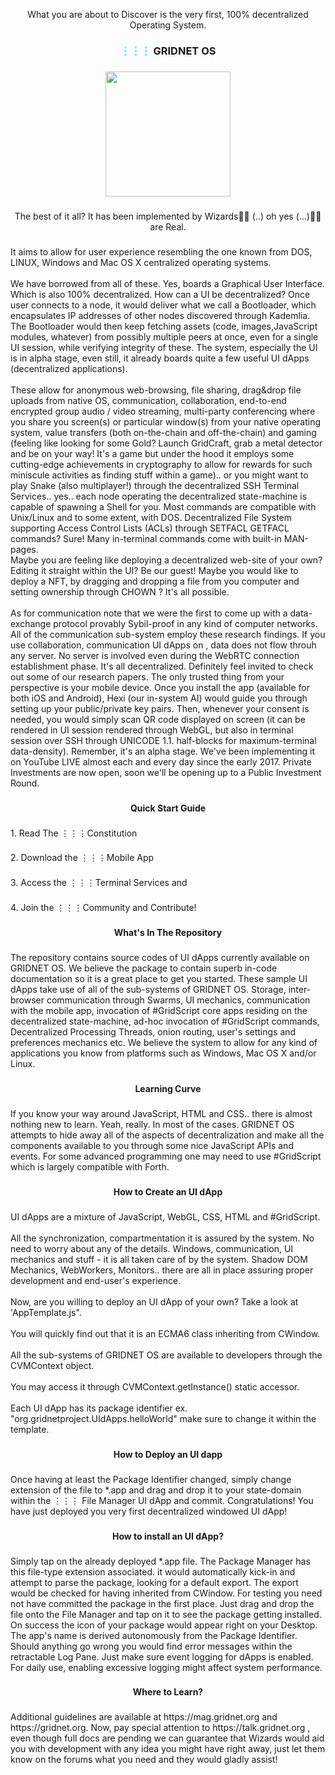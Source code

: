 
<p align="center">What you are about to Discover is the very first, 100% decentralized Operating System.</p>

###

<h3 align="center"><b><span style="color:cyan">⋮⋮⋮</span> GRIDNET OS</b></h3>


###

<div align="center">
  <img height="200" src="https://gridnet.org/logo.png"  />
</div>

###

<p align="center">The best of it all? It has been implemented by Wizards🧙🧙  (..) oh yes (...)🧙🧙 are Real.</p>

###

<p align="left">It aims to allow for user experience resembling the one known from DOS, LINUX, Windows and Mac OS X centralized operating systems.<br><br>We have borrowed from all of these. Yes,  boards a Graphical User Interface. Which is also 100% decentralized. How can a UI be decentralized? Once user connects to a node, it would deliver what we call a Bootloader, which encapsulates IP addresses of other nodes discovered through Kademlia. The Bootloader would then keep fetching assets (code, images,JavaScript modules, whatever) from possibly multiple peers at once, even for a single UI session, while verifying integrity of these. The system, especially the UI is in alpha stage, even still,  it already boards quite a few useful UI dApps (decentralized applications).<br><br> These allow for anonymous web-browsing, file sharing, drag&amp;drop file uploads from native OS, communication, collaboration, end-to-end encrypted group audio / video streaming, multi-party conferencing where you share you screen(s) or particular window(s) from your native operating system, value transfers (both on-the-chain and off-the-chain) and gaming (feeling like looking for some Gold? Launch GridCraft, grab a metal detector and be on your way! It's a game but under the hood it employs some cutting-edge achievements in cryptography to allow for rewards for such miniscule activities as finding stuff within a game).. or you might want to play Snake (also multiplayer!) through the decentralized SSH Terminal Services.. yes.. each node operating the decentralized state-machine is capable of spawning a Shell for you. Most commands are compatible with Unix/Linux and to some extent, with DOS. Decentralized File System supporting Access Control Lists (ACLs) through  SETFACL  GETFACL  commands? Sure! Many in-terminal commands come with built-in MAN-pages.<br>				Maybe you are feeling like deploying a decentralized web-site of your own? Editing it straight within the UI? Be our guest! Maybe you would like to deploy a NFT, by dragging and dropping a file from you computer and setting ownership through CHOWN ? It's all possible. <br><br>As for communication note that we were the first to come up with a data-exchange protocol provably Sybil-proof in any kind of computer networks. All of the communication sub-system employ these research findings. If you use collaboration, communication UI dApps on  , data does not flow throuh any server. No server is involved even during the WebRTC connection establishment phase. It's all decentralized. Definitely feel invited to check out some of our research papers. The only trusted thing from your perspective is your mobile device. Once you install the app (available for both iOS and Android), Hexi (our in-system AI) would guide you through setting up your public/private key pairs. Then, whenever your consent is needed, you would simply scan QR code displayed on screen (it can be rendered in UI session rendered through WebGL, but also in terminal session over SSH through UNICODE 1.1. half-blocks for maximum-terminal data-density).	Remember, it's an alpha stage. We've been implementing it on YouTube LIVE almost each and every day since the early 2017. Private Investments are now open, soon we'll be opening up to a Public Investment Round.</p>

###

<p align="center"><b>Quick Start Guide</b></p>

###

<p align="left">1. Read The ⋮⋮⋮Constitution</p>

###

<p align="left">2. Download the ⋮⋮⋮Mobile App</p>

###

<p align="left">3. Access the ⋮⋮⋮Terminal Services and</p>

###

<p align="left">4. Join the ⋮⋮⋮Community and Contribute!</p>

###

<p align="center"><b>What's In The Repository</b></p>

###

<p align="left">The repository contains source codes of UI dApps currently available on GRIDNET OS. We believe the package to contain superb in-code documentation so it is a great place to get you started. These sample UI dApps take use of all of the sub-systems of GRIDNET OS. Storage, inter-browser communication through Swarms, UI mechanics, communication with the mobile app, invocation of #GridScript core apps residing on the decentralized state-machine, ad-hoc invocation of #GridScript commands, Decentralized Processing Threads, onion routing, user's settings and preferences mechanics etc. We believe the system to allow for any kind of applications you know from platforms such as Windows, Mac OS X and/or Linux.</p>

###

<p align="center"><b>Learning Curve</b></p>

###

<p align="left">If you know your way around JavaScript, HTML and CSS.. there is almost nothing new to learn. Yeah, really. In most of the cases. GRIDNET OS attempts to hide away all of the aspects of decentralization and make all the components available to you through some nice JavaScript APIs and events. For some advanced programming one may need to use #GridScript which is  largely compatible with Forth.</p>

###

<p align="center"><b>How to Create an UI dApp</b></p>

###

<p align="left">UI dApps are a mixture of JavaScript, WebGL, CSS, HTML and #GridScript.<br><br>All the synchronization, compartmentation  it is assured by the system. No need to worry about any of the details. Windows, communication, UI mechanics and stuff - it is all taken care of by the system. Shadow DOM Mechanics, WebWorkers, Monitors.. there are all in place assuring proper development and end-user's experience. <br><br>Now, are you willing to deploy an UI dApp of your own? Take a look at 'AppTemplate.js". <br><br>You will quickly find out that it is an ECMA6 class inheriting from CWindow.<br><br>All the sub-systems of GRIDNET OS are available to developers through the CVMContext object.<br><br>You may access it through CVMContext.getInstance() static accessor.<br><br>Each UI dApp has its package identifier ex. "org.gridnetproject.UIdApps.helloWorld"  make sure to change it within the template.</p>

###

<p align="center"><b>How to Deploy an UI dapp</b></p>

###

<p align="left">Once having at least the Package Identifier changed, simply change extension of the file to *.app and drag and drop it to your state-domain within the ⋮⋮⋮ File Manager UI dApp and commit. Congratulations! You have just deployed you very first decentralized windowed UI dApp!</p>

###

<p align="center"><b>How to install an UI dApp?</b></p>

###

<p align="left">Simply tap on the already deployed *.app file. The Package Manager has this file-type extension associated. it would automatically kick-in and attempt to parse the package, looking for a default export. The export would be checked for having inherited from CWindow. For testing you need not have committed the package in the first place. Just drag and drop the file onto the File Manager and tap on it to see the package getting installed. On success the icon of your package would appear right on your Desktop. The app's name is derived autonomously from the Package Identifier. Should anything go wrong you would find error messages within the retractable Log Pane. Just make sure event logging for dApps is enabled. For daily use, enabling excessive logging might affect system performance.</p>

###

<p align="center"><b>Where to Learn?</b></p>

###

<p align="left">Additional guidelines are available at https://mag.gridnet.org and https://gridnet.org. Now, pay special attention to https://talk.gridnet.org , even though full docs are pending we can guarantee that Wizards would aid you with development with any idea you might have right away, just let them know on the forums what you need and they would gladly assist!</p>

###
